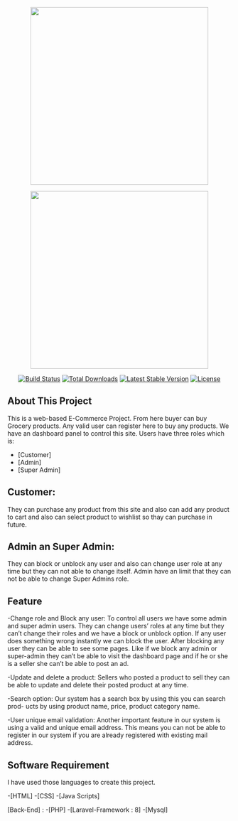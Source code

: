 <p align="center"><a href="https://laravel.com" target="_blank"><img src="https://raw.githubusercontent.com/laravel/art/master/logo-lockup/5%20SVG/2%20CMYK/1%20Full%20Color/laravel-logolockup-cmyk-red.svg" width="400"></a></p>
<p align="center"><a href="https://laravel.com" target="_blank"><img src="front/assets/images/home-img.png" width="400"></a></p>

<p align="center">
<a href="https://travis-ci.org/laravel/framework"><img src="https://travis-ci.org/laravel/framework.svg" alt="Build Status"></a>
<a href="https://packagist.org/packages/laravel/framework"><img src="https://img.shields.io/packagist/dt/laravel/framework" alt="Total Downloads"></a>
<a href="https://packagist.org/packages/laravel/framework"><img src="https://img.shields.io/packagist/v/laravel/framework" alt="Latest Stable Version"></a>
<a href="https://packagist.org/packages/laravel/framework"><img src="https://img.shields.io/packagist/l/laravel/framework" alt="License"></a>
</p>

## About This Project

This is a web-based E-Commerce Project. From here buyer can buy Grocery products. Any valid user can register here to buy any products. We have an dashboard panel to control this site. Users have three roles which is:
- [Customer]
- [Admin]
- [Super Admin]

## Customer: 
They can purchase any product from this site and also can add any product to cart and also can select product to wishlist so thay can purchase in future.

## Admin an Super Admin: 
They can block or unblock any user and also can change user role at any time but they can not able to change itself. Admin have an limit that they can not be able to change Super Admins role.

## Feature
-Change role and Block any user: To control all users we have some admin and
super admin users. They can change users’ roles at any time but they can’t change
their roles and we have a block or unblock option. If any user does something
wrong instantly we can block the user. After blocking any user they can be able
to see some pages. Like if we block any admin or super-admin they can’t be able
to visit the dashboard page and if he or she is a seller she can’t be able to post an
ad.

-Update and delete a product: Sellers who posted a product to sell they can be able to update and delete their posted product at any time.

-Search option: Our system has a search box by using this you can search prod-
ucts by using product name, price, product category name.

-User unique email validation: Another important feature in our system is using a
valid and unique email address. This means you can not be able to register in our
system if you are already registered with existing mail address.

## Software Requirement
I have used those languages to create this project.

-[HTML]
-[CSS]
-[Java Scripts]

[Back-End] : 
-[PHP]
-[Laravel-Framework : 8]
-[Mysql]